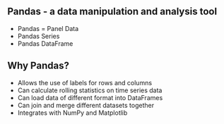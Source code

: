 ## Pandas - a data manipulation and analysis tool

- Pandas = Panel Data
- Pandas Series
- Pandas DataFrame

## Why Pandas?
- Allows the use of labels for rows and columns
- Can calculate rolling statistics on time series data
- Can load data of different format into DataFrames
- Can join and merge different datasets together
- Integrates with NumPy and Matplotlib
